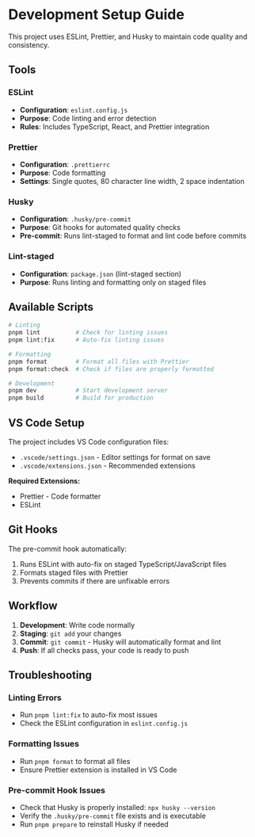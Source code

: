 # Development Setup Guide

This project uses ESLint, Prettier, and Husky to maintain code quality and consistency.

## Tools

### ESLint

- **Configuration**: `eslint.config.js`
- **Purpose**: Code linting and error detection
- **Rules**: Includes TypeScript, React, and Prettier integration

### Prettier

- **Configuration**: `.prettierrc`
- **Purpose**: Code formatting
- **Settings**: Single quotes, 80 character line width, 2 space indentation

### Husky

- **Configuration**: `.husky/pre-commit`
- **Purpose**: Git hooks for automated quality checks
- **Pre-commit**: Runs lint-staged to format and lint code before commits

### Lint-staged

- **Configuration**: `package.json` (lint-staged section)
- **Purpose**: Runs linting and formatting only on staged files

## Available Scripts

```bash
# Linting
pnpm lint          # Check for linting issues
pnpm lint:fix      # Auto-fix linting issues

# Formatting
pnpm format        # Format all files with Prettier
pnpm format:check  # Check if files are properly formatted

# Development
pnpm dev           # Start development server
pnpm build         # Build for production
```

## VS Code Setup

The project includes VS Code configuration files:

- `.vscode/settings.json` - Editor settings for format on save
- `.vscode/extensions.json` - Recommended extensions

**Required Extensions:**

- Prettier - Code formatter
- ESLint

## Git Hooks

The pre-commit hook automatically:

1. Runs ESLint with auto-fix on staged TypeScript/JavaScript files
2. Formats staged files with Prettier
3. Prevents commits if there are unfixable errors

## Workflow

1. **Development**: Write code normally
2. **Staging**: `git add` your changes
3. **Commit**: `git commit` - Husky will automatically format and lint
4. **Push**: If all checks pass, your code is ready to push

## Troubleshooting

### Linting Errors

- Run `pnpm lint:fix` to auto-fix most issues
- Check the ESLint configuration in `eslint.config.js`

### Formatting Issues

- Run `pnpm format` to format all files
- Ensure Prettier extension is installed in VS Code

### Pre-commit Hook Issues

- Check that Husky is properly installed: `npx husky --version`
- Verify the `.husky/pre-commit` file exists and is executable
- Run `pnpm prepare` to reinstall Husky if needed
